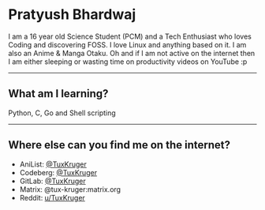 # Pratyush Bhardwaj

I am a 16 year old Science Student (PCM) and a Tech Enthusiast who loves Coding and discovering FOSS. I love Linux and anything based on it. I am also an Anime & Manga Otaku. Oh and if I am not active on the internet then I am either sleeping or wasting time on productivity videos on YouTube :p

---

## What am I learning?

Python, C, Go and Shell scripting

---

## Where else can you find me on the internet?

- AniList: [@TuxKruger](https://anilist.co/user/TuxKruger/)
- Codeberg: [@TuxKruger](https://codeberg.org/TuxKruger)
- GitLab: [@TuxKruger](https://gitlab.com/TuxKruger)
- Matrix: @tux-kruger:matrix.org
- Reddit: [u/TuxKruger](https://www.reddit.com/user/TuxKruger/)
